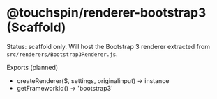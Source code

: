 @touchspin/renderer-bootstrap3 (Scaffold)
=====================================

Status: scaffold only. Will host the Bootstrap 3 renderer extracted from `src/renderers/Bootstrap3Renderer.js`.

Exports (planned)
- createRenderer($, settings, originalinput) → instance
- getFrameworkId() → 'bootstrap3'

